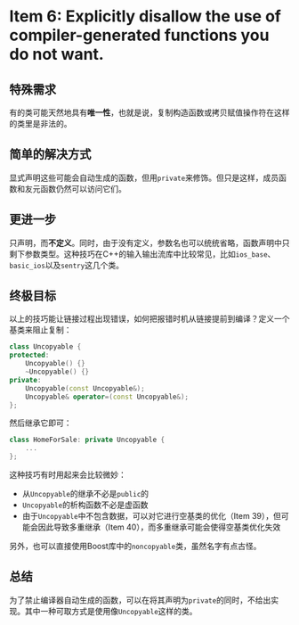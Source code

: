 # Item 6: Explicitly disallow the use of compiler-generated functions you do not want.

## 特殊需求

有的类可能天然地具有**唯一性**，也就是说，复制构造函数或拷贝赋值操作符在这样的类里是非法的。

## 简单的解决方式

显式声明这些可能会自动生成的函数，但用`private`来修饰。但只是这样，成员函数和友元函数仍然可以访问它们。

## 更进一步

只声明，而**不定义**。同时，由于没有定义，参数名也可以统统省略，函数声明中只剩下参数类型。这种技巧在C++的输入输出流库中比较常见，比如`ios_base`、`basic_ios`以及`sentry`这几个类。

## 终极目标

以上的技巧能让链接过程出现错误，如何把报错时机从链接提前到编译？定义一个基类来阻止复制：

```cpp
class Uncopyable {
protected:
    Uncopyable() {}
    ~Uncopyable() {}
private:
    Uncopyable(const Uncopyable&);
    Uncopyable& operator=(const Uncopyable&);
};
```

然后继承它即可：

```cpp
class HomeForSale: private Uncopyable {
    ...
};
```

这种技巧有时用起来会比较微妙：

- 从`Uncopyable`的继承不必是`public`的
- `Uncopyable`的析构函数不必是虚函数
- 由于`Uncopyable`中不包含数据，可以对它进行空基类的优化（Item 39），但可能会因此导致多重继承（Item 40），而多重继承可能会使得空基类优化失效

另外，也可以直接使用Boost库中的`noncopyable`类，虽然名字有点古怪。

## 总结

为了禁止编译器自动生成的函数，可以在将其声明为`private`的同时，不给出实现。其中一种可取方式是使用像`Uncopyable`这样的类。
